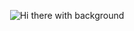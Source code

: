 <p align="center">
  <img
    src="https://raw.githubusercontent.com/rladuddms0815/rladuddms0815/main/assets/hi-banner.svg"
    alt="Hi there with background"
  />
</p>

